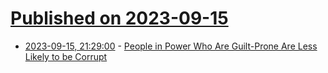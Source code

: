 # [Published on 2023-09-15](index.md)

* [2023-09-15, 21:29:00](https://soylentnews.org/article.pl?sid=23/09/13/071235&from=rss) - [People in Power Who Are Guilt-Prone Are Less Likely to be Corrupt](https://soylentnews.org/article.pl?sid=23/09/13/071235&from=rss)
